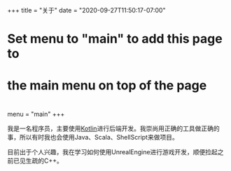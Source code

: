 +++
title = "关于"
date = "2020-09-27T11:50:17-07:00"

#
# Set menu to "main" to add this page to
# the main menu on top of the page
#
menu = "main"
+++

我是一名程序员，主要使用[Kotlin](https://kotlinlang.org/)进行后端开发。我崇尚用正确的工具做正确的事，所以有时我也会使用Java、Scala、ShellScript来做项目。

目前出于个人兴趣，我在学习如何使用UnrealEngine进行游戏开发，顺便捡起之前已见生疏的C++。
